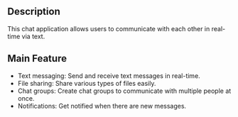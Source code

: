 ## Description
This chat application allows users to communicate with each other in real-time via text.

## Main Feature
- Text messaging: Send and receive text messages in real-time.
- File sharing: Share various types of files easily.
- Chat groups: Create chat groups to communicate with multiple people at once.
- Notifications: Get notified when there are new messages.